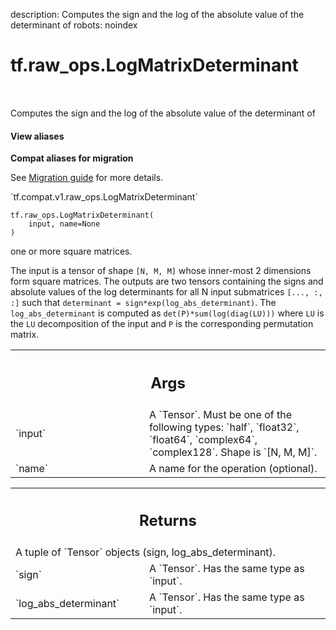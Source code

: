description: Computes the sign and the log of the absolute value of the determinant of
robots: noindex

# tf.raw_ops.LogMatrixDeterminant

<!-- Insert buttons and diff -->

<table class="tfo-notebook-buttons tfo-api nocontent" align="left">

</table>



Computes the sign and the log of the absolute value of the determinant of


<section class="expandable">
  <h4 class="showalways">View aliases</h4>
  <p>
<b>Compat aliases for migration</b>
<p>See
<a href="https://www.tensorflow.org/guide/migrate">Migration guide</a> for
more details.</p>
<p>`tf.compat.v1.raw_ops.LogMatrixDeterminant`</p>
</p>
</section>

<pre class="devsite-click-to-copy prettyprint lang-py tfo-signature-link">
<code>tf.raw_ops.LogMatrixDeterminant(
    input, name=None
)
</code></pre>



<!-- Placeholder for "Used in" -->


one or more square matrices.

The input is a tensor of shape `[N, M, M]` whose inner-most 2 dimensions
form square matrices. The outputs are two tensors containing the signs and
absolute values of the log determinants for all N input submatrices
`[..., :, :]` such that `determinant = sign*exp(log_abs_determinant)`.
The `log_abs_determinant` is computed as `det(P)*sum(log(diag(LU)))` where `LU`
is the `LU` decomposition of the input and `P` is the corresponding
permutation matrix.

<!-- Tabular view -->
 <table class="responsive fixed orange">
<colgroup><col width="214px"><col></colgroup>
<tr><th colspan="2"><h2 class="add-link">Args</h2></th></tr>

<tr>
<td>
`input`<a id="input"></a>
</td>
<td>
A `Tensor`. Must be one of the following types: `half`, `float32`, `float64`, `complex64`, `complex128`.
Shape is `[N, M, M]`.
</td>
</tr><tr>
<td>
`name`<a id="name"></a>
</td>
<td>
A name for the operation (optional).
</td>
</tr>
</table>



<!-- Tabular view -->
 <table class="responsive fixed orange">
<colgroup><col width="214px"><col></colgroup>
<tr><th colspan="2"><h2 class="add-link">Returns</h2></th></tr>
<tr class="alt">
<td colspan="2">
A tuple of `Tensor` objects (sign, log_abs_determinant).
</td>
</tr>
<tr>
<td>
`sign`<a id="sign"></a>
</td>
<td>
A `Tensor`. Has the same type as `input`.
</td>
</tr><tr>
<td>
`log_abs_determinant`<a id="log_abs_determinant"></a>
</td>
<td>
A `Tensor`. Has the same type as `input`.
</td>
</tr>
</table>

